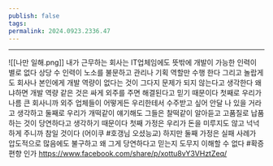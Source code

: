 ```yaml
---
publish: false
tags: 
permalink: 2024.0923.2336.47
---
```

---
![[나만 일해.png]]
내가 근무하는 회사는 IT업체임에도 뜻밖에 개발이 가능한 인력이 별로 없다 상당 수 인력이 노소를 불문하고 관리나 기획 역할만 수행 한다 그리고 놀랍게도 회사나 본인에게 개발 역량이 없다는 것이 그다지 문제가 되지 않는다고 생각한다 왜냐하면 개발 역량 같은 것은 싸게 외주를 주면 해결된다고 믿기 때문이다 첫째로 우리가 나름 큰 회사니까 외주 업체들이 어떻게든 우리한테서 수주받고 싶어 안달 나 있을 거라고 생각하고 둘째로 우리가 개떡같이 얘기해도 그들은 찰떡같이 알아듣고 고품질로 납품하는 것이 당연하다고 생각하기 때문이다 첫째 가정은 우리가 돈을 미루지도 않고 넉넉하게 주니까 참일 것이다 (어이쿠 #호갱님 오셨능교) 하지만 둘째 가정은 실패 사례가 압도적으로 많음에도 불구하고 왜 그게 당연하다고 믿는지 도무지 이해할 수 없다 #확증편향 인가
https://www.facebook.com/share/p/xottu8vY3VHztZeq/